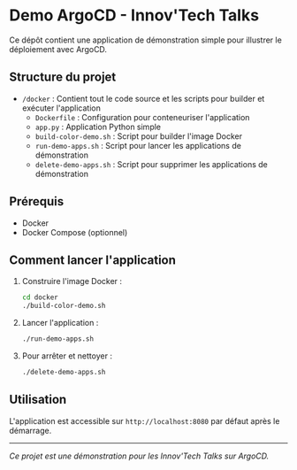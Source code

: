 # Demo ArgoCD - Innov'Tech Talks

Ce dépôt contient une application de démonstration simple pour illustrer le déploiement avec ArgoCD.

## Structure du projet

- `/docker` : Contient tout le code source et les scripts pour builder et exécuter l'application
  - `Dockerfile` : Configuration pour conteneuriser l'application
  - `app.py` : Application Python simple
  - `build-color-demo.sh` : Script pour builder l'image Docker
  - `run-demo-apps.sh` : Script pour lancer les applications de démonstration
  - `delete-demo-apps.sh` : Script pour supprimer les applications de démonstration

## Prérequis

- Docker
- Docker Compose (optionnel)

## Comment lancer l'application

1. Construire l'image Docker :
   ```bash
   cd docker
   ./build-color-demo.sh
   ```

2. Lancer l'application :
   ```bash
   ./run-demo-apps.sh
   ```

3. Pour arrêter et nettoyer :
   ```bash
   ./delete-demo-apps.sh
   ```

## Utilisation

L'application est accessible sur `http://localhost:8080` par défaut après le démarrage.

---

*Ce projet est une démonstration pour les Innov'Tech Talks sur ArgoCD.*
